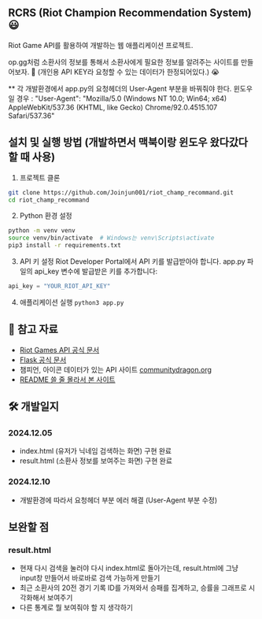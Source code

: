 ## RCRS (Riot Champion Recommendation System) 😃

Riot Game API를 활용하여 개발하는 웹 애플리케이션 프로젝트.

op.gg처럼 소환사의 정보를 통해서 소환사에게 필요한 정보를 알려주는 사이트를 만들어보자. 🥵
(개인용 API KEY라 요청할 수 있는 데이터가 한정되어있다.) 😭

\*\* 각 개발환경에서 app.py의 요청헤더의 User-Agent 부분을 바꿔줘야 한다.
윈도우일 경우 :
"User-Agent": "Mozilla/5.0 (Windows NT 10.0; Win64; x64) AppleWebKit/537.36 (KHTML, like Gecko) Chrome/92.0.4515.107 Safari/537.36"

## 설치 및 실행 방법 (개발하면서 맥북이랑 윈도우 왔다갔다 할 때 사용)

1. 프로젝트 클론

```bash
git clone https://github.com/Joinjun001/riot_champ_recommand.git
cd riot_champ_recommand
```

2. Python 환경 설정

```bash
python -m venv venv
source venv/bin/activate  # Windows는 venv\Scripts\activate
pip3 install -r requirements.txt
```

3. API 키 설정
   Riot Developer Portal에서 API 키를 발급받아야 합니다.
   app.py 파일의 api_key 변수에 발급받은 키를 추가합니다:

```python
api_key = "YOUR_RIOT_API_KEY"
```

4. 애플리케이션 실행
   `python3 app.py`

## 📖 참고 자료

- [Riot Games API 공식 문서](https://developer.riotgames.com/)
- [Flask 공식 문서](https://flask-docs-kr.readthedocs.io/ko/latest/quickstart.html)
- 챔피언, 아이콘 데이터가 있는 API 사이트 [communitydragon.org](https://www.communitydragon.org/)
- [README 쓸 줄 몰라서 본 사이트](https://www.easy-me.com/d)

## 🛠 개발일지

### 2024.12.05

- index.html (유저가 닉네임 검색하는 화면) 구현 완료
- result.html (소환사 정보를 보여주는 화면) 구현 완료

### 2024.12.10

- 개발환경에 따라서 요청헤더 부분 에러 해결 (User-Agent 부분 수정)

## 보완할 점

### result.html

- 현재 다시 검색을 눌러야 다시 index.html로 돌아가는데, result.html에 그냥 input창 만들어서 바로바로 검색 가능하게 만들기
- 최근 소환사의 20전 경기 기록 ID를 가져와서 승패를 집계하고, 승률을 그래프로 시각화해서 보여주기
- 다른 통계로 뭘 보여줘야 할 지 생각하기
